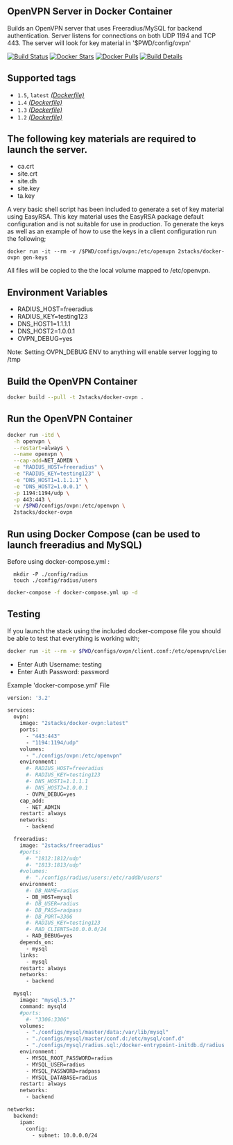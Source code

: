 ## OpenVPN Server in Docker Container

Builds an OpenVPN server that uses Freeradius/MySQL for backend authentication.
Server listens for connections on both UDP 1194 and TCP 443.  The server will look
for key material in '$PWD/config/ovpn'

[![Build Status](https://travis-ci.org/2stacks/docker-ovpn.svg?branch=master)](https://travis-ci.org/2stacks/docker-ovpn)
[![Docker Stars](https://img.shields.io/docker/stars/2stacks/docker-ovpn.svg?style=popout-square)](https://hub.docker.com/r/2stacks/docker-ovpn)
[![Docker Pulls](https://img.shields.io/docker/pulls/2stacks/docker-ovpn.svg?style=popout-square)](https://hub.docker.com/r/2stacks/docker-ovpn)
[![Build Details](https://images.microbadger.com/badges/image/2stacks/docker-ovpn.svg)](https://microbadger.com/images/2stacks/docker-ovpn)

## Supported tags
-   `1.5`, `latest`  [*(Dockerfile)*](https://github.com/2stacks/docker-ovpn/blob/master/Dockerfile)
-   `1.4`  [*(Dockerfile)*](https://github.com/2stacks/docker-ovpn/blob/v1.4/Dockerfile)
-   `1.3`  [*(Dockerfile)*](https://github.com/2stacks/docker-ovpn/blob/v1.3/Dockerfile)
-   `1.2`  [*(Dockerfile)*](https://github.com/2stacks/docker-ovpn/blob/1.2/Dockerfile)

## The following key materials are required to launch the server.

-   ca.crt  
-   site.crt  
-   site.dh  
-   site.key  
-   ta.key

A very basic shell script has been included to generate a set of key material using
EasyRSA.  This key material uses the EasyRSA package default configuration and is not
suitable for use in production.  To generate the keys as well as an example of how
to use the keys in a client configuration run the following;

```
docker run -it --rm -v /$PWD/configs/ovpn:/etc/openvpn 2stacks/docker-ovpn gen-keys
```

All files will be copied to the the local volume mapped to /etc/openvpn.

## Environment Variables

-   RADIUS_HOST=freeradius
-   RADIUS_KEY=testing123
-   DNS_HOST1=1.1.1.1
-   DNS_HOST2=1.0.0.1
-   OVPN_DEBUG=yes

Note: Setting OVPN_DEBUG ENV to anything will enable server logging to /tmp

## Build the OpenVPN Container
```bash
docker build --pull -t 2stacks/docker-ovpn .
```

## Run the OpenVPN Container
```bash
docker run -itd \
  -h openvpn \
  --restart=always \
  --name openvpn \
  --cap-add=NET_ADMIN \
  -e "RADIUS_HOST=freeradius" \
  -e "RADIUS_KEY=testing123" \
  -e "DNS_HOST1=1.1.1.1" \
  -e "DNS_HOST2=1.0.0.1" \
  -p 1194:1194/udp \
  -p 443:443 \
  -v /$PWD/configs/ovpn:/etc/openvpn \
  2stacks/docker-ovpn
```

## Run using Docker Compose (can be used to launch freeradius and MySQL)
Before using docker-compose.yml : 

      mkdir -P ./config/radius
      touch ./config/radius/users
      
```bash
docker-compose -f docker-compose.yml up -d
```

## Testing
If you launch the stack using the included docker-compose file you should be able to test that everything is working with;
```bash
docker run -it --rm -v $PWD/configs/ovpn/client.conf:/etc/openvpn/client.conf --device /dev/net/tun:/dev/net/tun --net=docker-ovpn_backend --cap-add=NET_ADMIN 2stacks/ovpn-client client.conf
```
  - Enter Auth Username: testing
  - Enter Auth Password: password

Example 'docker-compose.yml' File

```bash
version: '3.2'

services:
  ovpn:
    image: "2stacks/docker-ovpn:latest"
    ports:
      - "443:443"
      - "1194:1194/udp"
    volumes:
      - "./configs/ovpn:/etc/openvpn"
    environment:
      #- RADIUS_HOST=freeradius
      #- RADIUS_KEY=testing123
      #- DNS_HOST1=1.1.1.1
      #- DNS_HOST2=1.0.0.1
      - OVPN_DEBUG=yes
    cap_add:
      - NET_ADMIN
    restart: always
    networks:
      - backend

  freeradius:
    image: "2stacks/freeradius"
    #ports:
      #- "1812:1812/udp"
      #- "1813:1813/udp"
    #volumes:
      #- "./configs/radius/users:/etc/raddb/users"
    environment:
      #- DB_NAME=radius
      - DB_HOST=mysql
      #- DB_USER=radius
      #- DB_PASS=radpass
      #- DB_PORT=3306
      #- RADIUS_KEY=testing123
      #- RAD_CLIENTS=10.0.0.0/24
      - RAD_DEBUG=yes
    depends_on:
      - mysql
    links:
      - mysql
    restart: always
    networks:
      - backend

  mysql:
    image: "mysql:5.7"
    command: mysqld
    #ports:
      #- "3306:3306"
    volumes:
      - "./configs/mysql/master/data:/var/lib/mysql"
      - "./configs/mysql/master/conf.d:/etc/mysql/conf.d"
      - "./configs/mysql/radius.sql:/docker-entrypoint-initdb.d/radius.sql"
    environment:
      - MYSQL_ROOT_PASSWORD=radius
      - MYSQL_USER=radius
      - MYSQL_PASSWORD=radpass
      - MYSQL_DATABASE=radius
    restart: always
    networks:
      - backend

networks:
  backend:
    ipam:
      config:
        - subnet: 10.0.0.0/24
```
